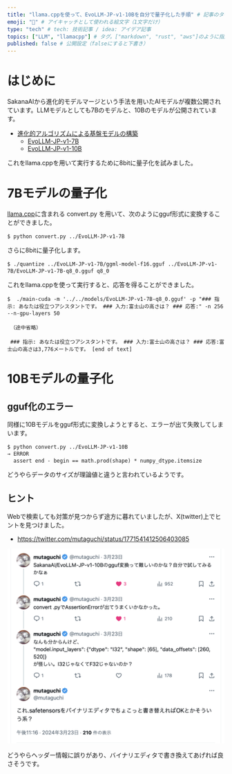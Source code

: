 ```yaml
---
title: "llama.cppを使って、EvoLLM-JP-v1-10Bを自分で量子化した手順" # 記事のタイトル
emoji: "🦙" # アイキャッチとして使われる絵文字（1文字だけ）
type: "tech" # tech: 技術記事 / idea: アイデア記事
topics: ["LLM", "llamacpp"] # タグ。["markdown", "rust", "aws"]のように指定する
published: false # 公開設定（falseにすると下書き）
---
```


# はじめに

SakanaAIから進化的モデルマージという手法を用いたAIモデルが複数公開されています。LLMモデルとしても7Bのモデルと、10Bのモデルが公開されています。

- [進化的アルゴリズムによる基盤モデルの構築](https://sakana.ai/evolutionary-model-merge-jp/)
  - [EvoLLM-JP-v1-7B](https://huggingface.co/SakanaAI/EvoLLM-JP-v1-7B)
  - [EvoLLM-JP-v1-10B](https://huggingface.co/SakanaAI/EvoLLM-JP-v1-10B)
  
これをllama.cppを用いて実行するために8bitに量子化を試みました。

# 7Bモデルの量子化

[llama.cpp](https://github.com/ggerganov/llama.cpp)に含まれる convert.py を用いて、次のようにgguf形式に変換することができました。

```
$ python convert.py ../EvoLLM-JP-v1-7B
```

さらに8bitに量子化します。

```
$ ./quantize ../EvoLLM-JP-v1-7B/ggml-model-f16.gguf ../EvoLLM-JP-v1-7B/EvoLLM-JP-v1-7B-q8_0.gguf q8_0
```

これをllama.cppを使って実行すると、応答を得ることができました。

```
$  ./main-cuda -m '../../models/EvoLLM-JP-v1-7B-q8_0.gguf' -p "### 指示: あなたは役立つアシスタントです。 ### 入力:富士山の高さは？ ### 応答:" -n 256 --n-gpu-layers 50
 
 （途中省略）

 ### 指示: あなたは役立つアシスタントです。 ### 入力:富士山の高さは？ ### 応答:富士山の高さは3,776メートルです。 [end of text]
```

# 10Bモデルの量子化

## gguf化のエラー

同様に10Bモデルをgguf形式に変換しようとすると、エラーが出て失敗してしまいます。

```
$ python convert.py ../EvoLLM-JP-v1-10B
→ ERROR
  assert end - begin == math.prod(shape) * numpy_dtype.itemsize
```

どうやらデータのサイズが理論値と違うと言われているようです。

## ヒント

Webで検索しても対策が見つからず途方に暮れていましたが、X(twitter)上でヒントを見つけました。

- https://twitter.com/mutaguchi/status/1771541412506403085


![tweet](/images/tweet_evollm_header.png)

どうやらヘッダー情報に誤りがあり、バイナリエディタで書き換えてあげれば良さそうです。

